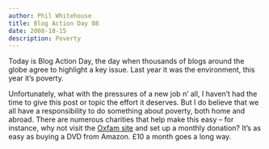 ```yaml
---
author: Phil Whitehouse
title: Blog Action Day 08
date: 2008-10-15
description: Poverty
---
```

Today is Blog Action Day, the day when thousands of blogs around the globe agree to highlight a key issue. Last year it was the environment, this year it’s poverty.

Unfortunately, what with the pressures of a new job n’ all, I haven’t had the time to give this post or topic the effort it deserves. But I do believe that we all have a responsibility to do something about poverty, both home and abroad. There are numerous charities that help make this easy – for instance, why not visit the [Oxfam site](http://www.oxfam.org/en/getinvolved/donate) and set up a monthly donation? It’s as easy as buying a DVD from Amazon. £10 a month goes a long way.
